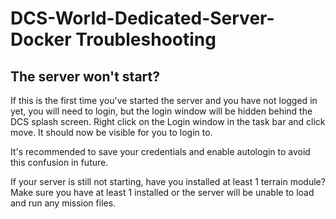 # DCS-World-Dedicated-Server-Docker Troubleshooting

## The server won't start?

If this is the first time you've started the server and you have not logged in yet, you will need to login, but the login window will be hidden behind the DCS splash screen. Right click on the Login window in the task bar and click move. It should now be visible for you to login to.

It's recommended to save your credentials and enable autologin to avoid this confusion in future.

If your server is still not starting, have you installed at least 1 terrain module? Make sure you have at least 1 installed or the server will be unable to load and run any mission files.